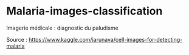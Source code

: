 # Malaria-images-classification
Imagerie médicale : diagnostic du paludisme

Source : https://www.kaggle.com/iarunava/cell-images-for-detecting-malaria
